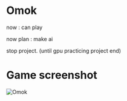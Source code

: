 # Omok
now : can play

now plan : make ai 

stop project. (until gpu practicing project end)

# Game screenshot
![Omok](https://user-images.githubusercontent.com/25716837/59608434-4dc9e900-9150-11e9-9d48-15bb8639cf36.PNG)
